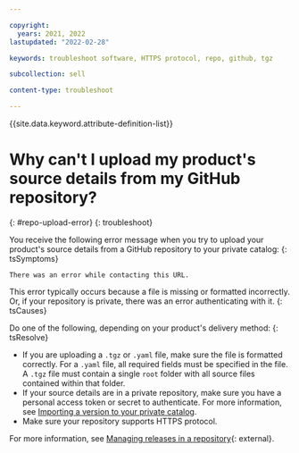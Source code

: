 ```yaml
---

copyright:
  years: 2021, 2022
lastupdated: "2022-02-28"

keywords: troubleshoot software, HTTPS protocol, repo, github, tgz

subcollection: sell

content-type: troubleshoot

---
```


{{site.data.keyword.attribute-definition-list}}

# Why can't I upload my product's source details from my GitHub repository?
{: #repo-upload-error}
{: troubleshoot}

You receive the following error message when you try to upload your product's source details from a GitHub repository to your private catalog:
{: tsSymptoms}

`There was an error while contacting this URL.`

This error typically occurs because a file is missing or formatted incorrectly. Or, if your repository is private, there was an error authenticating with it. 
{: tsCauses}

Do one of the following, depending on your product's delivery method: 
{: tsResolve}

- If you are uploading a `.tgz` or `.yaml` file, make sure the file is formatted correctly. For a `.yaml` file, all required fields must be specified in the file. A `.tgz` file must contain a single `root` folder with all source files contained within that folder. 
- If your source details are in a private repository, make sure you have a personal access token or secret to authenticate. For more information, see [Importing a version to your private catalog](/docs/sell?topic=sell-sw-validate&interface=ui#sw-validate-add).
- Make sure your repository supports HTTPS protocol. 

For more information, see [Managing releases in a repository](https://docs.github.com/en/free-pro-team@latest/github/administering-a-repository/managing-releases-in-a-repository){: external}.
